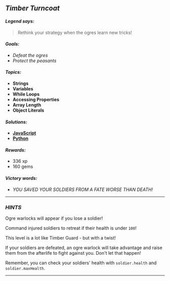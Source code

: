 ## _Timber Turncoat_

#### _Legend says:_
> Rethink your strategy when the ogres learn new tricks!

#### _Goals:_
+ _Defeat the ogres_
+ _Protect the peasants_

#### _Topics:_
+ **Strings**
+ **Variables**
+ **While Loops**
+ **Accessing Properties**
+ **Array Length**
+ **Object Literals**

#### _Solutions:_
+ **[JavaScript](timberTurncoat.js)**
+ **[Python](timber_turncoat.py)**

#### _Rewards:_
+ 336 xp
+ 160 gems

#### _Victory words:_
+ _YOU SAVED YOUR SOLDIERS FROM A FATE WORSE THAN DEATH!_

___

### _HINTS_

Ogre warlocks will appear if you lose a soldier!

Command injured soldiers to retreat if their health is under `100`!

This level is a lot like Timber Guard - but with a twist!

If your soldiers are defeated, an ogre warlock will take advantage and raise them from the afterlife to fight against you. Don't let that happen!

Remember, you can check your soldiers' health with `soldier.health` and `soldier.maxHealth`.

___
